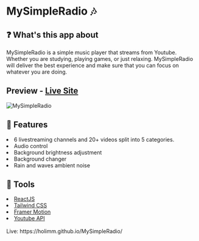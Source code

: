 # MySimpleRadio 🎶

## ❓ What's this app about
MySimpleRadio is a simple music player that streams from Youtube. Whether you are studying, playing games, or just relaxing. MySimpleRadio will deliver the best experience and make sure that you can focus on whatever you are doing.
## Preview - [Live Site](https://holimm.github.io/MySimpleRadio/)
![MySimpleRadio](https://user-images.githubusercontent.com/95845053/182164294-e8343544-dd41-421f-bcc4-e0a837528694.png)
## 🔑 Features
<li>6 livestreaming channels and 20+ videos split into 5 categories.</li>
<li>Audio control</li>
<li>Background brightness adjustment</li>
<li>Background changer</li>
<li>Rain and waves ambient noise</li>

## 🔧 Tools
<li><a href="https://reactjs.org/">ReactJS</a></li>
<li><a href="https://tailwindcss.com/">Tailwind CSS</a></li>
<li><a href="https://www.framer.com/motion/">Framer Motion</a></li>
<li><a href="https://developers.google.com/youtube/v3">Youtube API</a></li>
<br>
Live: https://holimm.github.io/MySimpleRadio/





